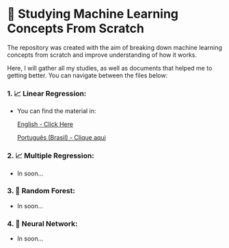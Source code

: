 # 🤖 Studying Machine Learning Concepts From Scratch

The repository was created with the aim of breaking down machine learning concepts from scratch and improve understanding of how it works. 

Here, I will gather all my studies, as well as documents that helped me to getting better. You can navigate between the files below:

### 1. 📈 Linear Regression:
- You can find the material in:

    <a href="linear-regression/regression_study.ipynb">English - Click Here</a>

    <a href="linear-regression/regression_study.ipynb">Português (Brasil) - Clique aqui</a>

### 2. 📈 Multiple Regression:
- In soon...

### 3. 🌳 Random Forest:
- In soon...

### 4. 🧬 Neural Network:
- In soon...